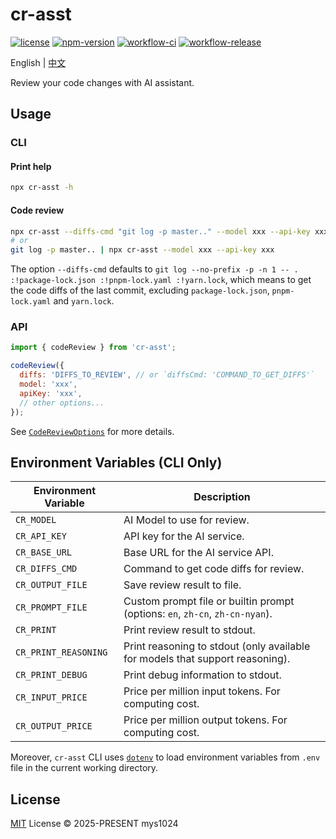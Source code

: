# cr-asst

[![license](https://img.shields.io/github/license/mys1024/cr-asst?&style=flat-square)](./LICENSE)
[![npm-version](https://img.shields.io/npm/v/cr-asst?style=flat-square&color=%23cb3837)](https://www.npmjs.com/package/cr-asst)
[![workflow-ci](https://img.shields.io/github/actions/workflow/status/mys1024/cr-asst/ci.yml?label=ci&style=flat-square)](https://github.com/mys1024/cr-asst/actions/workflows/ci.yml)
[![workflow-release](https://img.shields.io/github/actions/workflow/status/mys1024/cr-asst/release.yml?label=release&style=flat-square)](https://github.com/mys1024/cr-asst/actions/workflows/release.yml)

English | [中文](./README.zh.md)

Review your code changes with AI assistant.

## Usage

### CLI

#### Print help

```sh
npx cr-asst -h
```

#### Code review

```sh
npx cr-asst --diffs-cmd "git log -p master.." --model xxx --api-key xxx
# or
git log -p master.. | npx cr-asst --model xxx --api-key xxx
```

The option `--diffs-cmd` defaults to `git log --no-prefix -p -n 1 -- . :!package-lock.json :!pnpm-lock.yaml :!yarn.lock`, which means to get the code diffs of the last commit, excluding `package-lock.json`, `pnpm-lock.yaml` and `yarn.lock`.

### API

```javascript
import { codeReview } from 'cr-asst';

codeReview({
  diffs: 'DIFFS_TO_REVIEW', // or `diffsCmd: 'COMMAND_TO_GET_DIFFS'`
  model: 'xxx',
  apiKey: 'xxx',
  // other options...
});
```

See [`CodeReviewOptions`](./src/types.ts) for more details.

## Environment Variables (CLI Only)

| Environment Variable | Description                                                                   |
| -------------------- | ----------------------------------------------------------------------------- |
| `CR_MODEL`           | AI Model to use for review.                                                   |
| `CR_API_KEY`         | API key for the AI service.                                                   |
| `CR_BASE_URL`        | Base URL for the AI service API.                                              |
| `CR_DIFFS_CMD`       | Command to get code diffs for review.                                         |
| `CR_OUTPUT_FILE`     | Save review result to file.                                                   |
| `CR_PROMPT_FILE`     | Custom prompt file or builtin prompt (options: `en`, `zh-cn`, `zh-cn-nyan`).  |
| `CR_PRINT`           | Print review result to stdout.                                                |
| `CR_PRINT_REASONING` | Print reasoning to stdout (only available for models that support reasoning). |
| `CR_PRINT_DEBUG`     | Print debug information to stdout.                                            |
| `CR_INPUT_PRICE`     | Price per million input tokens. For computing cost.                           |
| `CR_OUTPUT_PRICE`    | Price per million output tokens. For computing cost.                          |

Moreover, `cr-asst` CLI uses [`dotenv`](https://www.npmjs.com/package/dotenv) to load environment variables from `.env` file in the current working directory.

## License

[MIT](./LICENSE) License &copy; 2025-PRESENT mys1024
